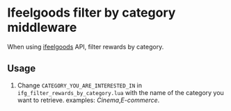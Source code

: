 # Ifeelgoods filter by category middleware

When using [ifeelgoods](http://ifeelgoods.com) API, filter rewards by category.

## Usage

1. Change `CATEGORY_YOU_ARE_INTERESTED_IN` in `ifg_filter_rewards_by_category.lua` with the name of the category you want to retrieve. examples: *Cinema*,*E-commerce*.
